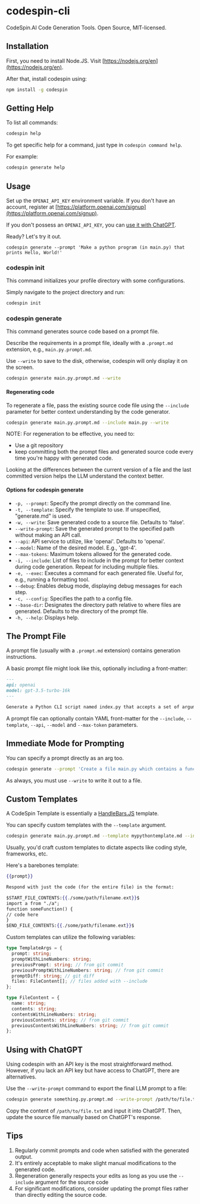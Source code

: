 # codespin-cli

CodeSpin.AI Code Generation Tools. Open Source, MIT-licensed.

## Installation

First, you need to install Node.JS. Visit [https://nodejs.org/en](https://nodejs.org/en).

After that, install codespin using:

```sh
npm install -g codespin
```

## Getting Help

To list all commands:

```sh
codespin help
```

To get specific help for a command, just type in `codespin command help`.

For example:

```sh
codespin generate help
```

## Usage

Set up the `OPENAI_API_KEY` environment variable. If you don't have an account, register at [https://platform.openai.com/signup](https://platform.openai.com/signup).

If you don't possess an `OPENAI_API_KEY`, you can [use it with ChatGPT](#using-with-chatgpt).


Ready? Let's try it out.

```
codespin generate --prompt 'Make a python program (in main.py) that prints Hello, World!'
```

### codespin init

This command initializes your profile directory with some configurations.

Simply navigate to the project directory and run:

```sh
codespin init
```

### codespin generate

This command generates source code based on a prompt file.

Describe the requirements in a prompt file, ideally with a `.prompt.md` extension, e.g., `main.py.prompt.md`.

Use `--write` to save to the disk, otherwise, codespin will only display it on the screen.

```sh
codespin generate main.py.prompt.md --write
```

#### Regenerating code

To regenerate a file, pass the existing source code file using the `--include` parameter for better context understanding by the code generator.

```sh
codespin generate main.py.prompt.md --include main.py --write
```

NOTE: For regeneration to be effective, you need to:
- Use a git repository 
- keep committing both the prompt files and generated source code every time you're happy with generated code.

Looking at the differences between the current version of a file and the last committed version helps the LLM understand the context better.

#### Options for codespin generate

- `-p, --prompt`: Specify the prompt directly on the command line.
- `-t, --template`: Specify the template to use. If unspecified, "generate.md" is used.
- `-w, --write`: Save generated code to a source file. Defaults to 'false'.
- `--write-prompt`: Save the generated prompt to the specified path without making an API call.
- `--api`: API service to utilize, like 'openai'. Defaults to 'openai'.
- `--model`: Name of the desired model. E.g., 'gpt-4'.
- `--max-tokens`: Maximum tokens allowed for the generated code.
- `-i, --include`: List of files to include in the prompt for better context during code generation. Repeat for including multiple files.
- `-e, --exec`: Executes a command for each generated file. Useful for, e.g., running a formatting tool.
- `--debug`: Enables debug mode, displaying debug messages for each step.
- `-c, --config`: Specifies the path to a config file.
- `--base-dir`: Designates the directory path relative to where files are generated. Defaults to the directory of the prompt file.
- `-h, --help`: Displays help.

## The Prompt File

A prompt file (usually with a `.prompt.md` extension) contains generation instructions.

A basic prompt file might look like this, optionally including a front-matter:

```markdown
---
api: openai
model: gpt-3.5-turbo-16k
---

Generate a Python CLI script named index.py that accepts a set of arguments and prints their sum.
```

A prompt file can optionally contain YAML front-matter for the `--include`, `--template`, `--api`, `--model` and `--max-token` parameters.

## Immediate Mode for Prompting

You can specify a prompt directly as an arg too.

```sh
codespin generate --prompt 'Create a file main.py which contains a function to add two numbers.'
```

As always, you must use `--write` to write it out to a file.

## Custom Templates

A CodeSpin Template is essentially a [HandleBars.JS](https://github.com/handlebars-lang/handlebars.js) template.

You can specify custom templates with the `--template` argument. 

```sh
codespin generate main.py.prompt.md --template mypythontemplate.md --include main.py --write
```

Usually, you'd craft custom templates to dictate aspects like coding style, frameworks, etc. 

Here's a barebones template:

```handlebars
{{prompt}}

Respond with just the code (for the entire file) in the format:

$START_FILE_CONTENTS:{{./some/path/filename.ext}}$
import a from "./a";
function someFunction() {
// code here
}
$END_FILE_CONTENTS:{{./some/path/filename.ext}}$
```

Custom templates can utilize the following variables:

```ts
type TemplateArgs = {
  prompt: string;
  promptWithLineNumbers: string;
  previousPrompt: string; // from git commit
  previousPromptWithLineNumbers: string; // from git commit
  promptDiff: string; // git diff
  files: FileContent[]; // files added with --include
};

type FileContent = {
  name: string;
  contents: string; 
  contentsWithLineNumbers: string;
  previousContents: string; // from git commit
  previousContentsWithLineNumbers: string; // from git commit
};
```

## Using with ChatGPT

Using codespin with an API key is the most straightforward method. However, if you lack an API key but have access to ChatGPT, there are alternatives.

Use the `--write-prompt` command to export the final LLM prompt to a file:

```sh
codespin generate something.py.prompt.md --write-prompt /path/to/file.txt
```

Copy the content of `/path/to/file.txt` and input it into ChatGPT. Then, update the source file manually based on ChatGPT's response.

## Tips

1. Regularly commit prompts and code when satisfied with the generated output.
2. It's entirely acceptable to make slight manual modifications to the generated code. 
3. Regeneration generally respects your edits as long as you use the `--include` argument for the source code
4. For significant modifications, consider updating the prompt files rather than directly editing the source code.
